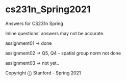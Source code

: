 # cs231n_Spring2021
Answers for CS231n Spring

Inline questions' answers may not be accurate.

assignment01 -> done

assignment02 -> Q5, Q4 - spatial group norm not done

assignment03 -> not yet..

Copyright ⓒ Stanford - Spring 2021
